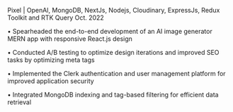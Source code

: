 Pixel | OpenAI, MongoDB, NextJs, Nodejs, Cloudinary, ExpressJs, Redux Toolkit and RTK Query Oct. 2022

• Spearheaded the end-to-end development of an AI image generator MERN app with responsive React.js design

• Conducted A/B testing to optimize design iterations and improved SEO tasks by optimizing meta tags

• Implemented the Clerk authentication and user management platform for improved application security

• Integrated MongoDB indexing and tag-based filtering for efficient data retrieval
